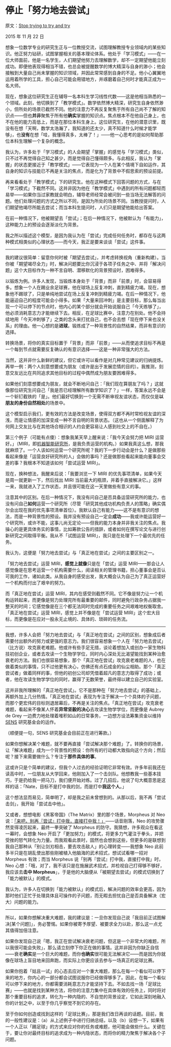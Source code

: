 # 停止「努力地去尝试」

原文：[Stop trying to try and try](https://mindingourway.com/stop-trying-to-try-and-try/)

2015 年 11 月 22 日

想象一位数学专业的研究生正与一位教授交流，试图理解教授专业领域内的某些知识。他正努力钻研，试图掌握相关的基本理论体系。他处于「学习模式」——在一位大师面前，他是一名学生，人们期望他努力去理解数学，却不一定期望他能立刻成功。即便他表现得相当不错，也总会被提醒数学的博大精深与自身的渺小；他会接触到大量自己尚未掌握的知识领域，并因此常常感到自身的不足。他小心翼翼地运用着所学的工具，担心自己可能会用错地方，并琢磨着自己何时才能真正成为一名大师。

现在，想象这位研究生正在辅导一名本科生学习线性代数——这是他相当熟悉的一个领域。此刻，他切换到了「教学模式」。数学依然博大精深，研究生自身依然渺小，但所处的场景已截然不同。他的注意力不再反复聚焦于所有自己尚不了解的知识点——但也**并非**聚焦于所有他**确实**掌握的知识点。焦点根本不在他自己身上，也不在他的能力高低上，而是在那位本科生身上。这位研究生，在他的潜意识里，既没有在想「天啊，数学太浩瀚了，我知道的还太少，真不知道什么时候才能学够」，也**没有**在想「哇，我懂得真多，太棒了！」——他一心思考的是如何帮助那位本科生理解一个复杂的概念。

我认为，许多处于「学习模式」的人会期望「掌握」的感觉与「学习模式」类似，只不过不再觉得自己知之甚少，而是觉得自己懂得颇多。与此相反，我认为「掌握」的状态更接近于「教学模式」——它表现为一个人在某个情境下自如运作，其自身的知识与技能已不再是关注的焦点，而是化为了背景中不假思索的预设前提。

再来看看处于「教学模式」下的研究生。他在这种模式下回答问题的方式，与在「学习模式」下截然不同。这并非因为他在「教学模式」中遇到的所有问题都轻而易举——如果你当过家教就会明白，辅导老师经常会被问到一些当场无法解答的问题。他们处理问题的方式之所以不同，是因为所处的场景不同。当教授提问时，人们期望他竭尽所能去尝试；而当本科生提问时，人们只是期望他能给出答案。

在前一种情况下，他被期望去「尝试」；在后一种情况下，他被默认为「有能力」，这种能力上的预设会逐渐淡化为背景。

我之所以描述这个模型，是因为我认为在「尝试」完成任何任务时，都存在与这两种模式相类似的心理状态——而今天，我正是要来谈谈「尝试」这件事。

------

我的建议很简单：留意你何时被「期望去尝试」，并考虑转换视角（重新构建）。当你被「期望竭尽全力」时，解决问题要比你沉浸于各项子任务之中、并将「解决问题」这个大目标作为一种不言自明、潜移默化的背景预设时，困难得多。

以锻炼为例。许多人发现，当锻炼本身处于「背景」而非「前景」时，会容易得多。想象一个人在踢业余足球赛，他在球场上反复冲刺，直到精疲力竭。现在，想象他不踢球了，只是单纯地尝试在场上反复冲刺到精疲力竭。在后一种情况下，他能逼迫自己的程度可能会小得多。如果「大量来回冲刺」是主要目标，那么每当出现一个可以停下的节点时，他内心的某个部分就会开始说服自己「今天练够了」，他必须消耗意志力才能继续下去。相反，在足球比赛中，注意力在别处。他不会持续地用「今天冲刺够了」之类的念头来打扰自己，也不会去想「现在停下来也没关系」的理由。他一心想的是**进球**。锻炼成了一种背景性的自然结果，而非有意识的选择。

转换场景，将你的真实目标置于「背景」而非「前景」——从而使追求目标不再是一个每到节点就需要反复确认的有意识选择——这是一种非常强大的方法。

当然，这并非什么新鲜的建议，但它或许可以看作是对几种常见建议的归纳提炼。再举一例：两个人刻意想要成为朋友（或许是出于发展恋情的目的）。我推测，刻意交友远比在共同追求其他目标的过程中偶然成为朋友要困难得多。

如果他们刻意想要成为朋友，就会不断地问自己：「我们现在算朋友了吗？」这就像那位研究生问自己「我是否已经理解所有数学知识了？」一样，答案永远不会是一个斩钉截铁的「是」。他们最好切换到一个无需不断审视友谊状态，而仅仅是**以朋友的身份自然相处**的场景中。

这个模型启示我们，更有效的方法是改变场景，使得双方都不再时常检视友谊的深浅，而是让情感的加深变成一种不言自明的背景状态。（这也从一个侧面解释了为何网上交友比与在其他场合相识的人约会更容易让人感到社交上的不自在。）

第三个例子（可能有点傻）：想象我某天早上醒来说：「我今天会努力把 MIRI 运营好。」（MIRI，即[机器智能研究所](https://mindingourway.com/stop-trying-to-try-and-try/intelligence.org)，是我负责运营的机构。）如果我真这么想，那我就麻烦了。一个人该如何运营一个研究所呢？我的下一步行动会是什么？是做那些看起来像是「运营良好研究所的人」会做的事吗？还是做那些看起来能向董事会交差的事？我根本不知道该如何「尝试运营 MIRI」。

现在，换种想法，我醒来后说：「我要浏览一下 MIRI 的优先事项清单，如果今天是周一就更新一下，然后找出 MIRI 当前最大的瓶颈，并着手直接解决它。」这样一来，我就进入了工作状态，并且很可能在这一天里做些有意义的事。

注意其中的区别。在后一种情况下，我没有问自己是否具备运营研究所的能力，也没有问自己**如何**运营一个研究所（尽管「研究其他成功机构负责人的策略」确实偶尔会出现在我的优先事项清单首位）。我默认自己有能力——这不是有意识的想法，而是一种背景性的预设。我并没有预设自己一定会**成功**——我或许能运营好一个研究所，或许不能，这事儿尚无定论——但我的能力本身并非我关注的焦点。我操心的是更具体务实的事情，比如筹款公告的措辞，或者如何在撰写论文与进行创新研究之间取得平衡。我从不「试图运营 MIRI」，我只是在处理下一个最优先的任务。

我认为，这便是「努力地去尝试」与「真正地在尝试」之间的主要区别之一。

「努力地去尝试」运营 MIRI，**感觉上就像**只是在「尝试」运营 MIRI——那会让人感觉像是在思考运营一个机构需要什么，阅读相关的管理书籍，担心董事会是否认可我的工作，诸如此类。从我自身的感受出发，我大概会认为自己为了真正运营好一个机构而付出了艰辛的努力。

而「真正地在尝试」运营 MIRI，其内在感受则截然不同。它不像是努力让一个机构运转起来，而更像是努力处理完所有最重要的邮件，同时避免行政杂务占据我一整天的时间；它感觉像是在三个都无法同时完成的重要任务之间艰难地权衡取舍。「真正地在尝试」运营 MIRI，感觉上并不像是在「尝试运营 MIRI」这个宏大目标，而更像是在应对一股永无止境的、具体的、琐碎的任务流。

------

我想，许多人会把「努力地去尝试」与「真正地在尝试」之间的区别，想象成后者需要付出额外的努力或更强的意志力。我们很容易想象一个人在「努力地去尝试」（比方说）攻克衰老难题。他或许有些手足无措，谈论着想加入或创办一家生物科技初创企业，或者去攻读一个生物学学位，同时内心深处无比渴望能找到某种治愈衰老的方法。我们也很容易想象，那个「真正地在尝试」攻克衰老难题的人，也在做着类似的事情，只不过他更有决心，仿佛还有点石成金的仙尘相助。那个「真正尝试者」做着同样的事，但他的初创公司却凭借着超凡的意志力取得了成功；或者，他在攻读生物学学位的同时，赢得了无数荣誉，最终得以建立自己的实验室。

这并非我所理解的「真正地在尝试」。它不是那种在「努力地去尝试」的基础上，再额外加上几分热情。「真正地在尝试」表现为专注于解决一个个具体的子问题，而那个更宏伟的目标则退居幕后，不再是关注的焦点。「真正地在尝试」攻克衰老难题，看起来不像某人怀着**异常坚毅的决心**去攻读生物学学位，而更像是 Aubrey de Grey 一边费力地处理着堆积如山的日常事务，一边想方设法筹集资金以维持 [SENS](http://www.sens.org/) 研究基金会的运作。

（顺便提一句，SENS 研究基金会目前正在进行筹款。）

如果你想解决某个难题，就不要再直接「尝试解决那个难题」了。转换你的场景，让「解决难题」成为一个背景性的预设：你所有的行动都大致指向这个方向；然后呢？接下来需要做什么？专注于**那件具体的事**。

这或许只是个简单的建议，但我个人过去的经验证明它非常有效。许多年前我还在读高中时，一位朋友从大学回来，他刚加入了一个击剑队。他想教我一些基本技巧，于是扔给我一把马刀，我们便开始对练。过了几招后，他说了句大概意思是这样的话：「Nate，目标不是打中我的剑，而是打中**我这个人**。」

这个想法显而易见，简单明了，却是我之前未曾想到的。从那以后，我不再「尝试击剑」，我开始「尝试击中他」。

又或者，想想电影《黑客帝国》（The Matrix）里的那个场景，Morpheus 对 Neo 说：[「来吧，别再『尝试』打中我，直接打中我！」](https://www.youtube.com/watch?v=5mdy8bFiyzY)——话音刚落，Neo 的攻势骤然变得凌厉起来，最终一拳突破了 Morpheus 的防守。我猜想，许多观众在看这一幕时，会想象 Neo 开启了「更加努力」的模式，将更多力气灌注于拳头，并把受挫的怒气转化为力量。而我观看此景时，固然也会想到这些，但更多的是联想到我自己那种从「别让剑刃相击，要去攻击敌人」的心理转变——我想象 Neo 此前多半只是在胡乱使出那些刚被植入他脑海的武术招式，想试试看哪一招对 Morpheus 有效；而当 Morpheus 说「别再『尝试』打中我，直接打中我」时，Neo 心想：「哦，对了，我不该只是在施展武术招式，并检视自己打得够不够好，我应该去**击中 Morpheus**」，于是他的大脑便从「被期望去尝试」的模式切换到了「能力被默认」的模式。

我认为，许多人在切换到「能力被默认」的模式后，解决问题的效率会更高，因为那时他们正忙于处理具体且可操作的子问题，而无暇去担忧自己是否具备解决（宏大）问题的能力。

------

所以，如果你想解决重大难题，我的建议是：一旦你发现自己说「我目前正试图解决[某个问题]」，务必警惕。如果你被寄予厚望、被要求全力以赴，那么这一点尤其值得加倍注意。

如果你发现自己说「嗯，我正在尝试解决衰老问题，但这是一个非常大的难题，所以我很可能会失败」，那么请立刻停下你正在做的事情。这并非因为你缺乏自信——衰老**确实**是一个巨大的难题，而你**也确实**很可能无法解决它——而是因为你就像在球场上盲目地来回奔跑，而实际上你更应该去参与一场真正的足球比赛。

如果你抱着「姑且一试」的心态去应对一个重大难题，那么在每一个看似可以停下来的地方，你内心的一部分都会试图说服你已经做得够多了。因此，在每一个看似可以停下来的地方，你都需要消耗意志力才能坚持下去。不如去找一场「足球比赛」——也就是找到某种方法，将你的注意力集中在具体有效的任务上，同时将对那个重要目标的追求，转化为一种内隐的、不自觉的背景设定，它如此深刻地融入你的计划之中，以至于你几乎察觉不到它的存在。

至于你如何创造或找到这样的「足球比赛」，那是我们改日再谈的话题。目前，我的一般性建议是：（a）从上述例子中进行归纳总结，以及（b）设想一下，如果有一个人正以「踢足球」的方式来应对你的任务或难题，他可能会做些什么。关键在于，要让你对最终目标的追求成为一种内隐状态，而将你的精力聚焦于解决各个子问题。